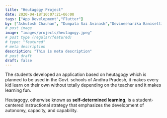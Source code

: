```yaml
---
title: "Heutagogy Project"
date: 2020-04-18T10:07:21+06:00
tags: ["App Development","Flutter"]
by: ["Ashutosh Chauhan", "Dumpala Sai Avinash","Devineeharika Banisetti","Shlok Pandey","Vitthal Inani"]
# post image
image: "images/projects/heutagogy.jpeg"
# post type (regular/featured)
# type: "featured"
# meta description
description: "This is meta description"
# post draft
draft: false
---
```


 The students developed an application based on heutagogy which is planned to be used in the Govt. schools of Andhra Pradesh, it makes every kid learn on their own without totally depending on the teacher and it makes learning fun. 

 Heutagogy, otherwise known as **self-determined learning**, is a student-centered instructional strategy that emphasizes the development of autonomy, capacity, and capability.